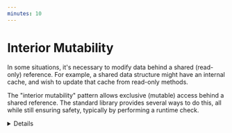 ```yaml
---
minutes: 10
---
```


# Interior Mutability

In some situations, it's necessary to modify data behind a shared (read-only)
reference. For example, a shared data structure might have an internal cache,
and wish to update that cache from read-only methods.

The "interior mutability" pattern allows exclusive (mutable) access behind a
shared reference. The standard library provides several ways to do this, all
while still ensuring safety, typically by performing a runtime check.

<details>

The main thing to take away from this slide is that Rust provides _safe_ ways to
modify data behind a shared reference. There are a variety of ways to ensure
that safety, and the next sub-slides present a few of them.

</details>
